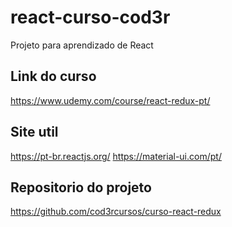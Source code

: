 # react-curso-cod3r

Projeto para aprendizado de React

## Link do curso

https://www.udemy.com/course/react-redux-pt/

## Site util

https://pt-br.reactjs.org/
https://material-ui.com/pt/

## Repositorio do projeto

https://github.com/cod3rcursos/curso-react-redux
